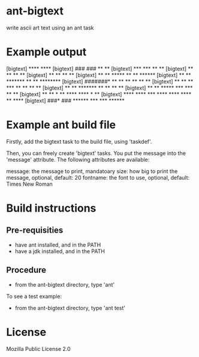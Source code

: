 ant-bigtext
===========

write ascii art text using an ant task

Example output
==============

  [bigtext]                          ****  ****
  [bigtext]    *###*   *###*          **    **
  [bigtext]     ***     ***           **    **
  [bigtext]     **      **            **    **
  [bigtext]     **      **           **    **
  [bigtext]    **      **    *****   **    **     ******
  [bigtext]    **      **  *******   **    **   ********
  [bigtext]    *#######**  **   **  **    **    **    **
  [bigtext]   **      **  **   ***  **    **   **     **
  [bigtext]   **      **  *******   **    **   **     **
  [bigtext]   **      **  *****    ***   ***   **     **
  [bigtext]  **      **   *     ** ****  ****  *     **
  [bigtext] ****    ****  *** **** ****  ****  **  ****
  [bigtext] ###*   *###*  ******   ***   ***   ******

Example ant build file
======================

<project default="test">
    <target name="test">
        <taskdef name="bigtext" classname="BigText" classpath="../jar/bigtext.jar" />
        <bigtext message="Hello" />
    </target>
</project>

Firstly, add the bigtext task to the build file, using 'taskdef'.

Then, you can freely create 'bigtext' tasks.  You put the message into the 'message' attribute.  The following attributes are available:

message: the message to print, mandatoary
size: how big to print the message, optional, default: 20
fontname: the font to use, optional, default: Times New Roman

Build instructions
==================

Pre-requisities
---------------

 * have ant installed, and in the PATH
 * have a jdk installed, and in the PATH

Procedure
---------

 * from the ant-bigtext directory, type 'ant'
 
 To see a test example:
 
 * from the ant-bigtext directory, type 'ant test'
 
License
=======

Mozilla Public License 2.0
